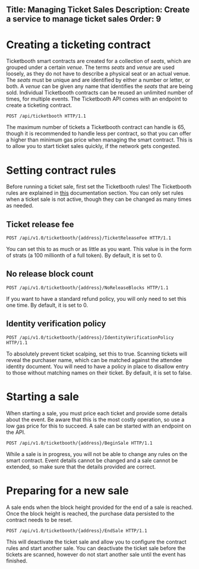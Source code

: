 Title: Managing Ticket Sales
Description: Create a service to manage ticket sales
Order: 9
---
# Creating a ticketing contract

Ticketbooth smart contracts are created for a collection of _seats_, which are grouped under a certain _venue_. The terms _seats_ and _venue_ are used loosely, as they do not have to describe a physical seat or an actual venue. The _seats_ must be unique and are identified by either a number or letter, or both. A _venue_ can be given any name that identifies the _seats_ that are being sold. Individual Ticketbooth contracts can be reused an unlimited number of times, for multiple events. The Ticketbooth API comes with an endpoint to create a ticketing contract.

```http
POST /api/ticketbooth HTTP/1.1
```

The maximum number of tickets a Ticketbooth contract can handle is 65, though it is recommended to handle less per contract, so that you can offer a higher than minimum gas price when managing the smart contract. This is to allow you to start ticket sales quickly, if the network gets congested.

# Setting contract rules

Before running a ticket sale, first set the Ticketbooth rules! The Ticketbooth rules are explained in [this](../ticketbooth_api_basics#ticketbooth-contract-rules) documentation section. You can only set rules when a ticket sale is not active, though they can be changed as many times as needed.

## Ticket release fee

```http
POST /api/v1.0/ticketbooth/{address}/TicketReleaseFee HTTP/1.1
```

You can set this to as much or as little as you want. This value is in the form of strats (a 100 millionth of a full token). By default, it is set to 0.

## No release block count

```http
POST /api/v1.0/ticketbooth/{address}/NoReleaseBlocks HTTP/1.1
```

If you want to have a standard refund policy, you will only need to set this one time. By default, it is set to 0.

## Identity verification policy

```http
POST /api/v1.0/ticketbooth/{address}/IdentityVerificationPolicy HTTP/1.1
```

To absolutely prevent ticket scalping, set this to true. Scanning tickets will reveal the purchaser name, which can be matched against the attendee identity document. You will need to have a policy in place to disallow entry to those without matching names on their ticket. By default, it is set to false.

# Starting a sale

When starting a sale, you must price each ticket and provide some details about the event. Be aware that this is the most costly operation, so use a low gas price for this to succeed. A sale can be started with an endpoint on the API.

```http
POST /api/v1.0/ticketbooth/{address}/BeginSale HTTP/1.1
```

While a sale is in progress, you will not be able to change any rules on the smart contract. Event details cannot be changed and a sale cannot be extended, so make sure that the details provided are correct.

# Preparing for a new sale

A sale ends when the block height provided for the end of a sale is reached. Once the block height is reached, the purchase data persisted to the contract needs to be reset.

```http
POST /api/v1.0/ticketbooth/{address}/EndSale HTTP/1.1
```

This will deactivate the ticket sale and allow you to configure the contract rules and start another sale. You can deactivate the ticket sale before the tickets are scanned, however do not start another sale until the event has finished.